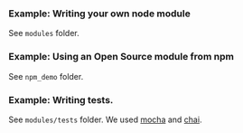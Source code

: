 ### Example: Writing your own node module

See `modules` folder.

### Example: Using an Open Source module from npm

See `npm_demo` folder.

### Example: Writing tests.

See `modules/tests` folder. We used [mocha](https://www.npmjs.com/package/mocha) and [chai](https://www.npmjs.com/package/chai).
